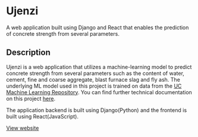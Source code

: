 # Ujenzi
A web application built using Django and React that enables the prediction of concrete strength from several parameters.

## Description
Ujenzi is a web application that utilizes a machine-learning model to predict concrete strength from several parameters such as the content of water, cement, fine and coarse aggregate, blast furnace slag and fly ash. The underlying ML model used in this project is trained on data from the [UC Machine Learning Repository](https://archive.ics.uci.edu/dataset/165/concrete+compressive+strength). You can find further technical documentation on this project [here](https://ujenzi.tech/documentation).

The application backend is built using Django(Python) and the frontend is built using React(JavaScript).


[View website](https://ujenzi.tech)
